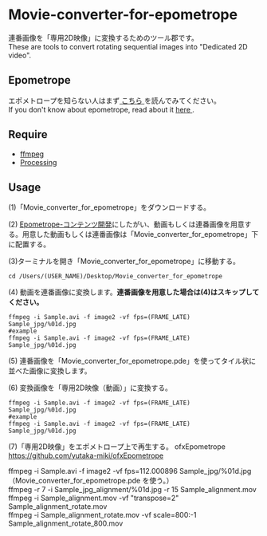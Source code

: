# Movie-converter-for-epometrope
連番画像を「専用2D映像」に変換するためのツール郡です。  
These are tools to convert rotating sequential images into "Dedicated 2D video".  

## Epometrope
エポメトロープを知らない人はまず<a rel="license" href="https://github.com/yutaka-miki/Epometorope" target="_blank"> こちら </a>を読んでみてください。  
If you don't know about epometrope, read about it <a rel="license" href="https://github.com/yutaka-miki/Epometorope" target="_blank"> here </a>.   

## Require
- <a rel="license" href="https://ffmpeg.org" target="_blank">ffmpeg</a>
- <a rel="license" href="https://processing.org/download/" target="_blank">Processing</a>

## Usage
(1)「Movie_converter_for_epometrope」をダウンロードする。  
  
(2) <a rel="license" href="https://github.com/yutaka-miki/Epometorope#%E3%82%B3%E3%83%B3%E3%83%86%E3%83%B3%E3%83%84%E9%96%8B%E7%99%BA" target="_blank">Epometrope-コンテンツ開発</a>にしたがい、動画もしくは連番画像を用意する。用意した動画もしくは連番画像は「Movie_converter_for_epometrope」下に配置する。  
  
(3)ターミナルを開き「Movie_converter_for_epometrope」に移動する。
~~~
cd /Users/(USER_NAME)/Desktop/Movie_converter_for_epometrope
~~~

(4) 動画を連番画像に変換します。**連番画像を用意した場合は(4)はスキップしてください。**
~~~
ffmpeg -i Sample.avi -f image2 -vf fps=(FRAME_LATE) Sample_jpg/%01d.jpg
#example
ffmpeg -i Sample.avi -f image2 -vf fps=(FRAME_LATE) Sample_jpg/%01d.jpg
~~~

(5) 連番画像を「Movie_converter_for_epometrope.pde」を使ってタイル状に並べた画像に変換します。

(6) 変換画像を「専用2D映像（動画）」に変換する。
~~~
ffmpeg -i Sample.avi -f image2 -vf fps=(FRAME_LATE) Sample_jpg/%01d.jpg
#example
ffmpeg -i Sample.avi -f image2 -vf fps=(FRAME_LATE) Sample_jpg/%01d.jpg
~~~

(7)「専用2D映像」をエポメトロープ上で再生する。
ofxEpometrope  
https://github.com/yutaka-miki/ofxEpometrope  

ffmpeg -i Sample.avi -f image2 -vf fps=112.000896 Sample_jpg/%01d.jpg  
（Movie_converter_for_epometrope.pde を使う。）  
ffmpeg -r 7 -i Sample_jpg_alignment/%01d.jpg -r 15 Sample_alignment.mov  
ffmpeg -i Sample_alignment.mov -vf "transpose=2" Sample_alignment_rotate.mov  
ffmpeg -i Sample_alignment_rotate.mov -vf scale=800:-1 Sample_alignment_rotate_800.mov
